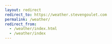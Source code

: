```yaml
---
layout: redirect
redirect_to: https://weather.stevengoulet.com
permalink: /weather/
redirect_from:
  - /weather/index.html
  - /weather/index
---
```

